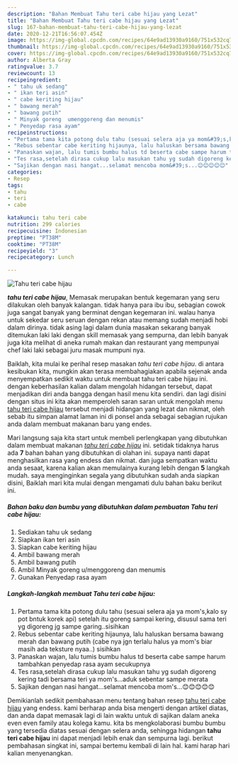 ```yaml
---
description: "Bahan Membuat Tahu teri cabe hijau yang Lezat"
title: "Bahan Membuat Tahu teri cabe hijau yang Lezat"
slug: 167-bahan-membuat-tahu-teri-cabe-hijau-yang-lezat
date: 2020-12-21T16:56:07.454Z
image: https://img-global.cpcdn.com/recipes/64e9ad13930a9160/751x532cq70/tahu-teri-cabe-hijau-foto-resep-utama.jpg
thumbnail: https://img-global.cpcdn.com/recipes/64e9ad13930a9160/751x532cq70/tahu-teri-cabe-hijau-foto-resep-utama.jpg
cover: https://img-global.cpcdn.com/recipes/64e9ad13930a9160/751x532cq70/tahu-teri-cabe-hijau-foto-resep-utama.jpg
author: Alberta Gray
ratingvalue: 3.7
reviewcount: 13
recipeingredient:
- " tahu uk sedang"
- " ikan teri asin"
- " cabe keriting hijau"
- " bawang merah"
- " bawang putih"
- " Minyak goreng  umenggoreng dan menumis"
- " Penyedap rasa ayam"
recipeinstructions:
- "Pertama tama kita potong dulu tahu (sesuai selera aja ya mom&#39;s,kalo sy pot bntuk korek api) setelah itu goreng sampai kering, disusul sama teri yg digoreng jg sampe garing..sisihkan"
- "Rebus sebentar cabe keriting hijaunya, lalu haluskan bersama bawang merah dan bawang putih (cabe nya jgn terlalu halus ya mom&#39;s biar masih ada teksture nyaa..) sisihkan"
- "Panaskan wajan, lalu tumis bumbu halus td beserta cabe sampe harum tambahkan penyedap rasa ayam secukupnya"
- "Tes rasa,setelah dirasa cukup lalu masukan tahu yg sudah digoreng kering tadi bersama teri ya mom&#39;s...aduk sebentar sampe merata"
- "Sajikan dengan nasi hangat...selamat mencoba mom&#39;s...😊😊😊😊😊"
categories:
- Resep
tags:
- tahu
- teri
- cabe

katakunci: tahu teri cabe 
nutrition: 299 calories
recipecuisine: Indonesian
preptime: "PT38M"
cooktime: "PT38M"
recipeyield: "3"
recipecategory: Lunch

---
```



![Tahu teri cabe hijau](https://img-global.cpcdn.com/recipes/64e9ad13930a9160/751x532cq70/tahu-teri-cabe-hijau-foto-resep-utama.jpg)

<b><i>tahu teri cabe hijau</i></b>, Memasak merupakan bentuk kegemaran yang seru dilakukan oleh banyak kalangan. tidak hanya para ibu ibu, sebagian cowok juga sangat banyak yang berminat dengan kegemaran ini. walau hanya untuk sekedar seru seruan dengan rekan atau memang sudah menjadi hobi dalam dirinya. tidak asing lagi dalam dunia masakan sekarang banyak ditemukan laki laki dengan skill memasak yang sempurna, dan lebih banyak juga kita melihat di aneka rumah makan dan restaurant yang mempunyai chef laki laki sebagai juru masak mumpuni nya.



Baiklah, kita mulai ke perihal resep masakan <i>tahu teri cabe hijau</i>. di antara kesibukan kita, mungkin akan terasa membahagiakan apabila sejenak anda menyempatkan sedikit waktu untuk membuat tahu teri cabe hijau ini. dengan keberhasilan kalian dalam mengolah hidangan tersebut, dapat menjadikan diri anda bangga dengan hasil menu kita sendiri. dan lagi disini dengan situs ini kita akan memperoleh saran saran untuk mengolah menu <u>tahu teri cabe hijau</u> tersebut menjadi hidangan yang lezat dan nikmat, oleh sebab itu simpan alamat laman ini di ponsel anda sebagai sebagian rujukan anda dalam membuat makanan baru yang endes.


Mari langsung saja kita start untuk membeli perlengkapan yang dibutuhkan dalam membuat makanan <u><i>tahu teri cabe hijau</i></u> ini. setidak tidaknya harus ada <b>7</b> bahan bahan yang dibutuhkan di olahan ini. supaya nanti dapat menghasilkan rasa yang endess dan nikmat. dan juga sempatkan waktu anda sesaat, karena kalian akan memulainya kurang lebih dengan <b>5</b> langkah mudah. saya menginginkan segala yang dibutuhkan sudah anda siapkan disini, Baiklah mari kita mulai dengan mengamati dulu bahan baku berikut ini.

<!--inarticleads1-->

##### Bahan baku dan bumbu yang dibutuhkan dalam pembuatan Tahu teri cabe hijau:

1. Sediakan  tahu uk sedang
1. Siapkan  ikan teri asin
1. Siapkan  cabe keriting hijau
1. Ambil  bawang merah
1. Ambil  bawang putih
1. Ambil  Minyak goreng  u/menggoreng dan menumis
1. Gunakan  Penyedap rasa ayam




<!--inarticleads2-->

##### Langkah-langkah membuat Tahu teri cabe hijau:

1. Pertama tama kita potong dulu tahu (sesuai selera aja ya mom&#39;s,kalo sy pot bntuk korek api) setelah itu goreng sampai kering, disusul sama teri yg digoreng jg sampe garing..sisihkan
1. Rebus sebentar cabe keriting hijaunya, lalu haluskan bersama bawang merah dan bawang putih (cabe nya jgn terlalu halus ya mom&#39;s biar masih ada teksture nyaa..) sisihkan
1. Panaskan wajan, lalu tumis bumbu halus td beserta cabe sampe harum tambahkan penyedap rasa ayam secukupnya
1. Tes rasa,setelah dirasa cukup lalu masukan tahu yg sudah digoreng kering tadi bersama teri ya mom&#39;s...aduk sebentar sampe merata
1. Sajikan dengan nasi hangat...selamat mencoba mom&#39;s...😊😊😊😊😊




Demikianlah sedikit pembahasan menu tentang bahan resep <u>tahu teri cabe hijau</u> yang endess. kami berharap anda bisa mengerti dengan artikel diatas, dan anda dapat memasak lagi di lain waktu untuk di sajikan dalam aneka even even family atau kolega kamu. kita bs mengkolaborasi bumbu bumbu yang tersedia diatas sesuai dengan selera anda, sehingga hidangan <b>tahu teri cabe hijau</b> ini dapat menjadi lebih enak dan sempurna lagi. berikut pembahasan singkat ini, sampai bertemu kembali di lain hal. kami harap hari kalian menyenangkan.
